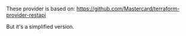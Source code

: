 These provider is based on:
https://github.com/Mastercard/terraform-provider-restapi

But it's a simplified version.
